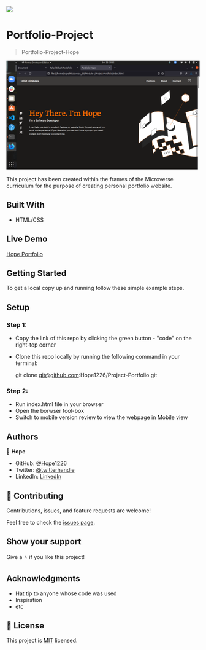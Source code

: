 ![](https://img.shields.io/badge/Microverse-blueviolet)

# Portfolio-Project

> Portfolio-Project-Hope


![screenshot](Assets/images/background/README/project-screen.png)


This project has been created within the frames of the Microverse curriculum for the purpose of creating personal portfolio website.

## Built With

- HTML/CSS


## Live Demo

[Hope Portfolio](https://hope1226.github.io/Project-Portfolio/)


## Getting Started

To get a local copy up and running follow these simple example steps.

## Setup

### Step 1:
- Copy the link of this repo by clicking the green button - "code" on the right-top corner
- Clone this repo locally by running the following command in your terminal:

  git clone git@github.com:Hope1226/Project-Portfolio.git

### Step 2:
- Run index.html file in your browser
- Open the borwser tool-box 
- Switch to mobile version review to view the webpage in Mobile view



## Authors

👤 **Hope**

- GitHub: [@Hope1226](https://github.com/Hope1226)
- Twitter: [@twitterhandle](https://twitter.com/twitterhandle)
- LinkedIn: [LinkedIn](https://linkedin.com/in/linkedinhandle)


## 🤝 Contributing

Contributions, issues, and feature requests are welcome!

Feel free to check the [issues page](../../issues/).

## Show your support

Give a ⭐️ if you like this project!

## Acknowledgments

- Hat tip to anyone whose code was used
- Inspiration
- etc

## 📝 License

This project is [MIT](./MIT.md) licensed.